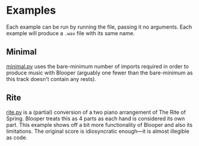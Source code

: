 # Examples

Each example can be run by running the file, passing it no arguments.
Each example will produce a `.wav` file with its same name.

## Minimal

[minimal.py](../examples/minimal.py) uses the bare-minimum number of imports required in order to produce music with Blooper (arguably one fewer than the bare-minimum as this track doesn't contain any rests).

## Rite

[rite.py](../examples/rite.py) is a (partial) conversion of a two piano arrangement of The Rite of Spring.
Blooper treats this as 4 parts as each hand is considered its own part.
This example shows off a bit more functionality of Blooper and also its limitations.
The original score is idiosyncratic enough—it is almost illegible as code.
